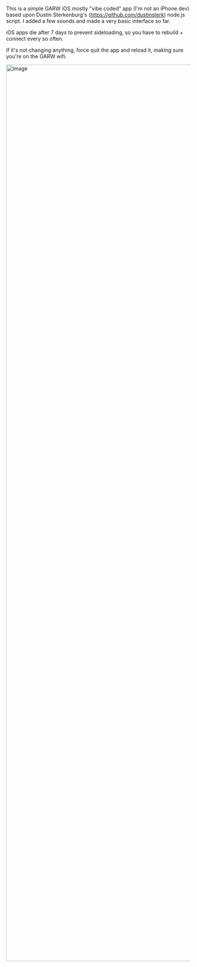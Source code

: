 This is a simple GARW iOS mostly "vibe coded" app (I'm not an iPhone dev) based upon Dustin Sterkenburg's (https://github.com/dustinsterk) node.js script. I added a few sounds and made a very basic interface so far. 

iOS apps die after 7 days to prevent sideloading, so you have to rebuild + connect every so often.

If it's not changing anything, force quit the app and reload it, making sure you're on the GARW wifi.

<img width="1125" height="2436" alt="image" src="https://github.com/user-attachments/assets/31e7f68d-eca5-4f8b-94fc-08e816c61e29" />

